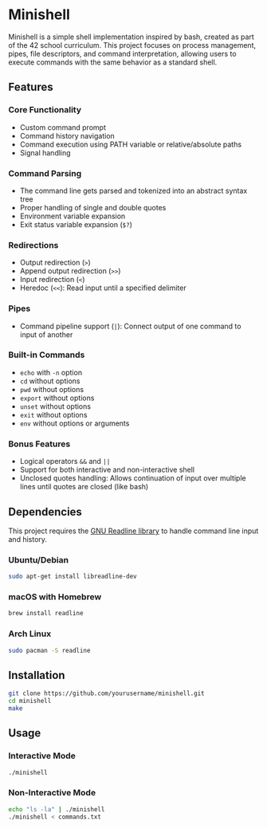 # Minishell

Minishell is a simple shell implementation inspired by bash, created as part of the 42 school curriculum. This project focuses on process management, pipes, file descriptors, and command interpretation, allowing users to execute commands with the same behavior as a standard shell.

## Features

### Core Functionality
- Custom command prompt
- Command history navigation
- Command execution using PATH variable or relative/absolute paths
- Signal handling

### Command Parsing
- The command line gets parsed and tokenized into an abstract syntax tree
- Proper handling of single and double quotes
- Environment variable expansion
- Exit status variable expansion (`$?`)

### Redirections
- Output redirection (`>`)
- Append output redirection (`>>`)
- Input redirection (`<`)
- Heredoc (`<<`): Read input until a specified delimiter

### Pipes
- Command pipeline support (`|`): Connect output of one command to input of another

### Built-in Commands
- `echo`   with `-n` option
- `cd`     without options
- `pwd`    without options
- `export` without options
- `unset`  without options
- `exit`   without options
- `env`    without options or arguments

### Bonus Features
- Logical operators `&&` and `||`
- Support for both interactive and non-interactive shell
- Unclosed quotes handling: Allows continuation of input over multiple lines until quotes are closed (like bash)

## Dependencies

This project requires the [GNU Readline library](https://tiswww.case.edu/php/chet/readline/rltop.html) to handle command line input and history.

### Ubuntu/Debian
```bash
sudo apt-get install libreadline-dev
```

### macOS with Homebrew
```bash
brew install readline
```

### Arch Linux
```bash
sudo pacman -S readline
```

## Installation

```bash
git clone https://github.com/yourusername/minishell.git
cd minishell
make
```

## Usage

### Interactive Mode
```bash
./minishell
```

### Non-Interactive Mode
```bash
echo "ls -la" | ./minishell
./minishell < commands.txt
```
